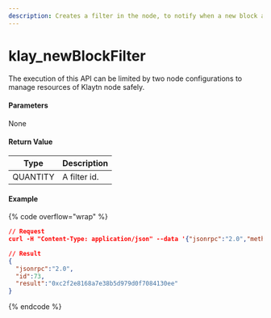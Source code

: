 ```yaml
---
description: Creates a filter in the node, to notify when a new block arrives.
---
```


# klay\_newBlockFilter

The execution of this API can be limited by two node configurations to manage resources of Klaytn node safely.

#### **Parameters**

None

#### **Return Value**

| Type     | Description  |
| -------- | ------------ |
| QUANTITY | A filter id. |

#### Example

{% code overflow="wrap" %}
```json
// Request
curl -H "Content-Type: application/json" --data '{"jsonrpc":"2.0","method":"klay_newBlockFilter","params":[],"id":73}' http://klaytn.blockpi.network/v1/rpc/your-api-key

// Result
{
  "jsonrpc":"2.0",
  "id":73,
  "result":"0xc2f2e8168a7e38b5d979d0f7084130ee"
}
```
{% endcode %}
